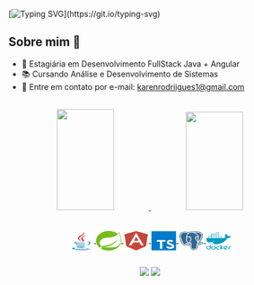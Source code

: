 [![Typing SVG](https://readme-typing-svg.herokuapp.com/?color=ffffff&size=35&center=true&vCenter=true&width=1000&lines=Olá,+Seja+Bem+Vindo(a)!;Hello,+Be+Welcome!;)](https://git.io/typing-svg)

## Sobre mim 📖

- 🌱 Estagiária em Desenvolvimento FullStack Java + Angular
- 📚 Cursando Análise e Desenvolvimento de Sistemas
- 💬 Entre em contato por e-mail: karenrodriigues1@gmail.com
<br>

<div align="center">
  <a href="https://github.com/karenrodriguesx">
  <img width="45%" height="180px" src="https://github-readme-stats.vercel.app/api?username=karenrodriguesx&hide_border=true&show_icons=true&theme=transparent&text_color=F4F4F4&title_color=9370DB&icon_color=9370DB">
   <img width="45%" height="175px" src="https://github-readme-stats.vercel.app/api/top-langs/?username=karenrodriguesx&layout=compact&langs_count=7&theme=transparent&hide_border=true&text_color=F4F4F4&title_color=9370DB&icon_color=9370DB">
</div>
<br>

<div style="display: inline_block" align="center"><br>
  <img align="center" alt="Karen-Java" height="35" width="45" src="https://raw.githubusercontent.com/devicons/devicon/master/icons/java/java-original.svg">
  <img align="center" alt="Karen-spring" height="35" width="45" src="https://github.com/devicons/devicon/blob/master/icons/spring/spring-original.svg">
  <img align="center" alt="Karen-docker" height="35" width="45" src="https://raw.githubusercontent.com/devicons/devicon/master/icons/angularjs/angularjs-plain.svg">
  <img align="center" alt="Karen-docker" height="35" width="45" src="https://raw.githubusercontent.com/devicons/devicon/master/icons/typescript/typescript-plain.svg">
  <img align="center" alt="Karen-postgresql" height="35" width="45" src="https://raw.githubusercontent.com/devicons/devicon/master/icons/postgresql/postgresql-plain.svg">
  <img align="center" alt="Karen-docker" height="35" width="45" src="https://raw.githubusercontent.com/devicons/devicon/master/icons/docker/docker-plain-wordmark.svg">
</div>

  ## 
  
<div align="center">
  <a target="_blank" href="mailto:karenrodriigues1@gmail.com"><img src="https://img.shields.io/badge/-Gmail-1C1C1C?style=for-the-badge&logo=Gmail&logoColor=9370DB"></img></a>
  <a href="https://www.linkedin.com/in/karen-rodrigues1" target="_blank"><img src="https://img.shields.io/badge/-LinkedIn-1C1C1C?style=for-the-badge&logo=linkedin&logoColor=9370DB" target="_blank"></a>
</div>
